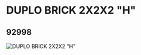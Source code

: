 # DUPLO BRICK 2X2X2 "H"
## 92998
![DUPLO BRICK 2X2X2 "H"](https://lc-www-live-s.legocdn.com/media/bricks/5/2/4599581.jpg)